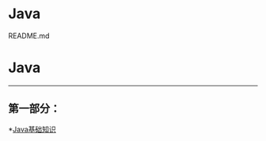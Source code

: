 # Java

README.md
# Java
  ---

## 第一部分：

*[Java基础知识](https://github.com/raoyaoiau/Java/Java01/Java基础知识README.md)



